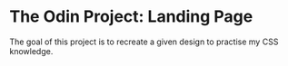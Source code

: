 # The Odin Project: Landing Page
The goal of this project is to recreate a given design to practise my CSS knowledge.
